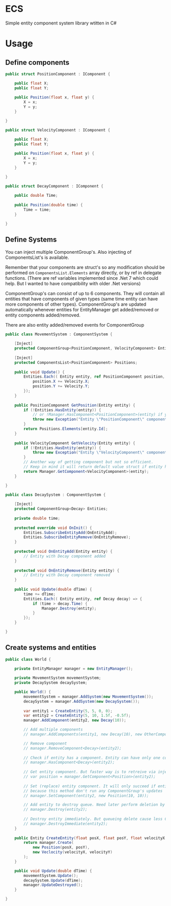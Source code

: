 # ECS
Simple entity component system library wtitten in C#

# Usage

## Define components
```cs
public struct PositionComponent : IComponent {

	public float X;
	public float Y;
	
	public Position(float x, float y) {
		X = x;
		Y = y;
	}

}

public struct VelocityComponent : IComponent {

	public float X;
	public float Y;
	
	public Position(float x, float y) {
		X = x;
		Y = y;
	}

}

public struct DecayComponent : IComponent {
	
	public double Time;
	
	public Position(double time) {
		Time = time;
	}

}
```

## Define Systems

You can inject multiple ComponentGroup's. Also injecting of ComponentsList's is available.

Remember that your components are struct's so any modification should be performed on `ComponentsList.Elements` array directly, or by ref in delegate functions. (There are ref variables implemented since .Net 7 which could help. But I wanted to have compatibility with older .Net versions)

ComponentGroup's can consist of up to 6 components.
They will contain all entities that have components of given types (same time entity can have more components of other types).
ComponentGroup's are updated automatically whenever entities for EntityManager get added/removed or entity components added/removed.

There are also entity added/removed events for ComponentGroup
```cs
public class MovementSystem : ComponentSystem {
	
	[Inject]
	protected ComponentGroup<PositionComponent, VelocityComponent> Entities;
	
	[Inject]
	protected ComponentsList<PositionComponent> Positions;
	
	public void Update() {
		Entities.Each(( Entity entity, ref PositionComponent position, ref VelocityComponent velocity) => {
			position.X += Velocity.X;
			position.Y += Velocity.Y;
		});
	}
	
	public PositionComponent GetPosition(Entity entity) {
		if (!Entities.HasEntity(entity)) {
			// or !Manager.HasComponent<PositionComponent>(entity) if you have no ComponentGroup with that component
			throw new Exception("Entity \"PositionComponent\" component doesn't exist");
		}
		return Positions.Elements[entity.Id];
	}
	
	public VelocityComponent GetVelocity(Entity entity) {
		if (!Entities.HasEntity(entity)) {
			throw new Exception("Entity \"VelocityComponent\" component doesn't exist");
		}
		// Another way of getting component but not so efficient.
		// Keep in mind it will return default value struct if entity has no component of that type
		return Manager.GetComponent<VelocityComponent>(entity);
	}

}

public class DecaySystem : ComponentSystem {
	
	[Inject]
	protected ComponentGroup<Decay> Entities;
	
	private double time;
	
	protected override void OnInit() {
		Entities.SubscribeEntityAdd(OnEntityAdd);
		Entities.SubscribeEntityRemove(OnEntityRemove);
	}
	
	protected void OnEntityAdd(Entity entity) {
		// Entity with Decay component added
	}
	
	protected void OnEntityRemove(Entity entity) {
		// Entity with Decay component removed
	}
	
	public void Update(double dTime) {
		time += dTime;
		Entities.Each(( Entity entity, ref Decay decay) => {
			if (time > decay.Time) {
				Manager.Destroy(entity);
			}
		});
	}

}
```

## Create systems and entities
```cs
public class World {
	
	private EntityManager manager = new EntityManager();

	private MovementSystem movementSystem;
	private DecaySystem decaySystem;

	public World() {
		movementSystem = manager.AddSystem(new MovementSystem());
		decaySystem = manager.AddSystem(new DecaySystem());
		
		var entity1 = CreateEntity(5, 5, 0, 0);
		var entity2 = CreateEntity(5, 10, 1.5f, -0.5f);
		manager.AddComponent(entity2, new Decay(10));

		// Add multiple components
		// manager.AddComponents(entity1, new Decay(10), new OtherComponent());

		// Remove component
		// manager.RemoveComponent<Decay>(entity2);
		
		// Check if entity has a component. Entity can have only one component of each type
		// manager.HasComponent<Decay>(entity2);
		
		// Get entity component. But faster way is to retreive via injected ComponentsList
		// var position = manager.GetComponent<Position>(entity2);
		
		// Set (replace) entity component. It will only succeed if entity already have component of that type,
		// because this method don't run any ComponentGroup's updates
		// manager.SetComponent(entity2, new Position(10, 10));

		// Add entity to destroy queue. Need later perform deletion by calling manager.UpdateDestroyed()
		// manager.Destroy(entity2);
		
		// Destroy entity immediately. But queueing delete cause less ComponentGroup's updates
		// manager.DestroyImmediate(entity2);
	}
	
	public Entity CreateEntity(float posX, float posY, float velocityX = 0, float velocityY = 0) {
		return manager.Create(
			new Position(posX, posY),
			new Veclocity(velocityX, velocityY)
		);
	}

	public void Update(double dTime) {
		movementSystem.Update();
		decaySystem.Update(dTime);
		manager.UpdateDestroyed();
	}

}
```
